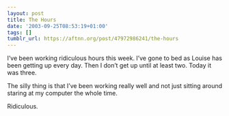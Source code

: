 ```yaml
---
layout: post
title: The Hours
date: '2003-09-25T08:53:19+01:00'
tags: []
tumblr_url: https://aftnn.org/post/47972986241/the-hours
---
```

<p>I&rsquo;ve been working ridiculous hours this week. I&rsquo;ve gone to bed as Louise has been getting up every day. Then I don&rsquo;t get up until at least two. Today it was three.</p>
<p>The silly thing is that I&rsquo;ve been working really well and not just sitting around staring at my computer the whole time.</p>
<p>Ridiculous.</p>
